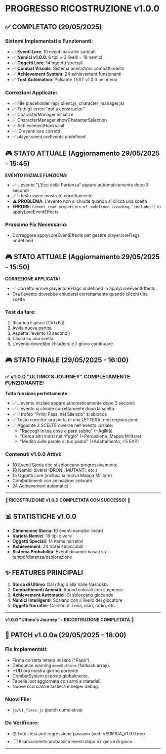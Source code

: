 # PROGRESSO RICOSTRUZIONE v1.0.0

## ✅ COMPLETATO (29/05/2025)

### Sistemi Implementati e Funzionanti:
- ✅ **Eventi Lore**: 10 eventi narrativi caricati
- ✅ **Nemici v1.0.0**: 6 tipi × 3 livelli = 18 nemici
- ✅ **Oggetti Lore**: 14 oggetti speciali
- ✅ **Combat Visuals**: Sistema animazioni combattimento
- ✅ **Achievement System**: 24 achievement funzionanti
- ✅ **Test Automatico**: Pulsante TEST v1.0.0 nel menu

### Correzioni Applicate:
- ✅ File placeholder (api_client.js, character_manager.js)
- ✅ Tutti gli errori "not a constructor"
- ✅ CharacterManager.initialize
- ✅ CharacterManager.showCharacterSelection
- ✅ AchievementHooks.init
- ✅ ID eventi lore corretti
- ✅ player.seenLoreEvents undefined

## 🎮 STATO ATTUALE (Aggiornamento 29/05/2025 - 15:45)

**EVENTO INIZIALE FUNZIONA!** 
- ✅ L'evento "L'Eco della Partenza" appare automaticamente dopo 3 secondi
- ✅ Il testo viene mostrato correttamente
- ⚠️ **PROBLEMA**: L'evento non si chiude quando si clicca una scelta
- **ERRORE**: `Cannot read properties of undefined (reading 'includes')` in applyLoreEventEffects

### Prossimo Fix Necessario:
- Correggere applyLoreEventEffects per gestire player.loreFlags undefined

## 🎮 STATO ATTUALE (Aggiornamento 29/05/2025 - 15:50)

**CORREZIONE APPLICATA!**
- ✅ Corretto errore player.loreFlags undefined in applyLoreEventEffects
- Ora l'evento dovrebbe chiudersi correttamente quando clicchi una scelta

### Test da fare:
1. Ricarica il gioco (Ctrl+F5)
2. Avvia nuova partita
3. Aspetta l'evento (3 secondi)
4. Clicca su una scelta
5. L'evento dovrebbe chiudersi e il gioco continuare

## 🎮 STATO FINALE (29/05/2025 - 16:00)

### ✅ v1.0.0 "ULTIMO'S JOURNEY" COMPLETAMENTE FUNZIONANTE!

**Tutto funziona perfettamente:**
- ✅ L'evento iniziale appare automaticamente dopo 3 secondi
- ✅ L'evento si chiude correttamente dopo la scelta
- ✅ Il trofeo "Primi Passi nel Silenzio" si sblocca
- ✅ Testo corretto: ora parla di una LETTERA, non registrazione
- ✅ Aggiunte 3 SCELTE diverse nell'evento iniziale:
  - "Raccogli le tue cose e parti subito" (+Agilità)
  - "Cerca altri indizi nel rifugio" (+Percezione, Mappa Militare)
  - "Medita sulle parole di tuo padre" (+Adattamento, +5 EXP)

### Contenuti v1.0.0 Attivi:
- 10 Eventi Storia che si sbloccano progressivamente
- 18 Nemici diversi (DRONI, MUTANTI, etc.)
- 15 Oggetti Lore (inclusa la nuova Mappa Militare)
- Combattimenti con animazioni colorate
- 24 Achievement automatici

---

**🎉 RICOSTRUZIONE v1.0.0 COMPLETATA CON SUCCESSO! 🎉**

## 📊 STATISTICHE v1.0.0

- **Dimensione Storia**: 10 eventi narrativi lineari
- **Varietà Nemici**: 18 tipi diversi
- **Oggetti Speciali**: 14 items narrativi
- **Achievement**: 24 trofei sbloccabili
- **Sistema Probabilità**: Eventi dinamici basati su tempo/distanza/esplorazione

## ✨ FEATURES PRINCIPALI

1. **Storia di Ultimo**: Dal rifugio alla Valle Nascosta
2. **Combattimenti Animati**: Round colorati con suspense
3. **Achievement Automatici**: Si sbloccano giocando
4. **Nemici Intelligenti**: Scalano con il livello del giocatore
5. **Oggetti Narrativi**: Carillon di Lena, diari, radio, etc.

---

**v1.0.0 "Ultimo's Journey" - RICOSTRUZIONE COMPLETATA** 🎉

## 📌 PATCH v1.0.0a (29/05/2025 – 18:00)

### Fix Implementati:
- Firma corretta lettera iniziale ("Papà").
- Debounce warning `moveButtons` (fallback array).
- HUD ora mostra giorno corrente.
- CombatSystem esposto globalmente.
- Tabella loot aggiornata con armi e materiali.
- Nuove scorciatoie tastiera e helper debug.

### Nuovi File:
- `js/v1_fixes.js` (patch cumulativa)

### Da Verificare:
- ☑️ Tutti i test anti‐regressione passano (vedi VERIFICA_V1.0.0.md)
- ☐ Bilanciamento probabilità eventi dopo 5+ giorni di gioco

--- 